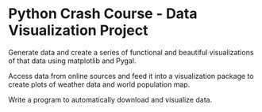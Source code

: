 # Python Crash Course - Data Visualization Project

Generate data and create a series of functional and beautiful visualizations of that data using matplotlib and Pygal.

Access data from online sources and feed it into a visualization package to create plots of weather data and world population map.

Write a program to automatically download and visualize data.
